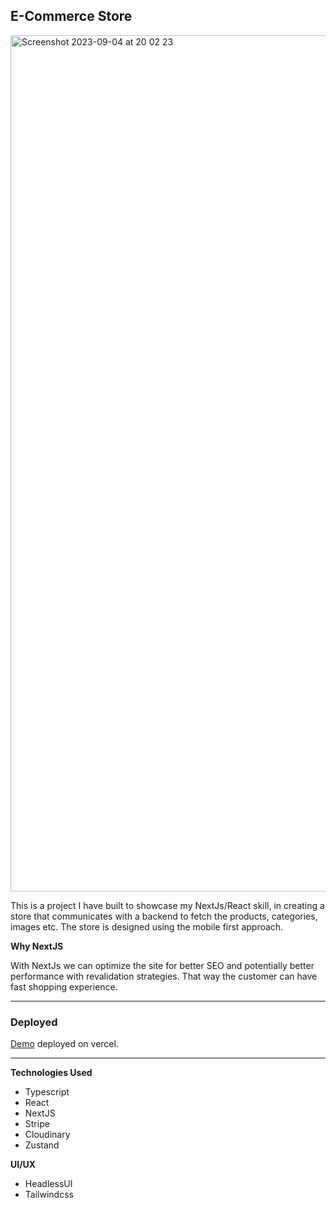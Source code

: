 ## E-Commerce Store

<img width="1370" alt="Screenshot 2023-09-04 at 20 02 23" src="https://github.com/Abed01-lab/ecommerce-store/assets/24194503/6de25a53-db41-4294-b308-f5f45fb680c8">

This is a project I have built to showcase my NextJs/React skill, in creating a store that communicates with a backend to fetch the products, categories, images etc. The store is designed using the mobile first approach.

**Why NextJS**

With NextJs we can optimize the site for better SEO and potentially better performance with revalidation strategies. That way the customer can have fast shopping experience.

---

### Deployed

[Demo](https://ecommerce-store-lovat-delta.vercel.app/) deployed on vercel.

---

**Technologies Used**

-   Typescript
-   React
-   NextJS
-   Stripe
-   Cloudinary
-   Zustand

**UI/UX**

-   HeadlessUI
-   Tailwindcss
